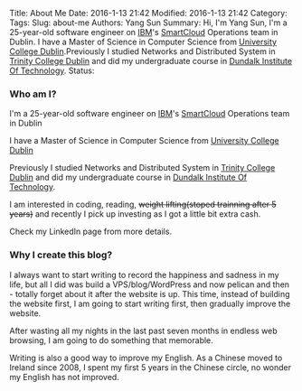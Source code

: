 Title: About Me
Date: 2016-1-13 21:42
Modified: 2016-1-13 21:42
Category: 
Tags:
Slug: about-me
Authors: Yang Sun
Summary: Hi, I'm Yang Sun, I'm a 25-year-old software engineer on [IBM](https://www.ibm.com)'s [SmartCloud](https://www.ibm.com/cloud-computing/social/us/en/) Operations team in Dublin. I have a Master of Science in Computer Science from [University College Dublin](http://www.ucd.ie/about-ucd/).Previously I studied Networks and Distributed System in [Trinity College Dublin](https://www.tcd.ie) and did my undergraduate course in [Dundalk Institute Of Technology](https://www.dkit.ie).
Status: 


### Who am I?

I'm a 25-year-old software engineer on [IBM](https://www.ibm.com)'s [SmartCloud](https://www.ibm.com/cloud-computing/social/us/en/) Operations team in Dublin

I have a Master of Science in Computer Science from [University College Dublin](http://www.ucd.ie/about-ucd/)

Previously I studied Networks and Distributed System in [Trinity College Dublin](https://www.tcd.ie) and did my undergraduate course in [Dundalk Institute Of Technology](https://www.dkit.ie).

I am interested in coding, reading, <del>weight lifting(stoped trainning after 5 years)</del> and recently I pick up investing as I got a little bit extra cash.

Check my LinkedIn page from more details.

### Why I create this blog?

I always want to start writing to record the happiness and sadness in my life, but all I did was build a VPS/blog/WordPress and now pelican and then - totally forget about it after the website is up. This time, instead of building the website first, I am going to start writing first, then gradually improve the website.

After wasting all my nights in the last past seven months in endless web browsing, I am going to do something that memorable. 

Writing is also a good way to improve my English. As a Chinese moved to Ireland since 2008, I spent my first 5 years in the Chinese circle, no wonder my English has not improved.



